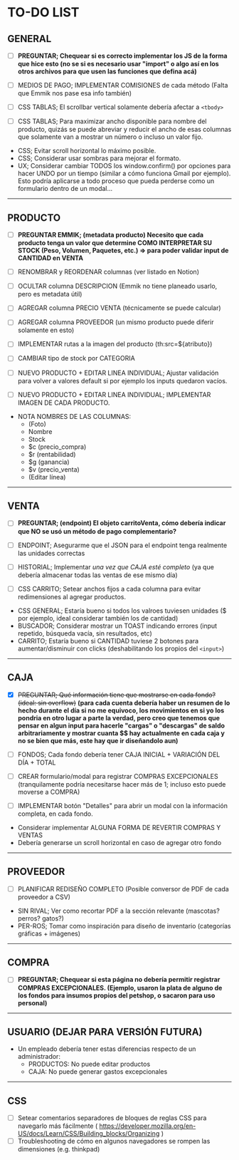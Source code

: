 # TO-DO LIST

##  GENERAL

- [ ] **PREGUNTAR; Chequear si es correcto implementar los JS de la forma que hice esto (no se si es necesario usar "import" o algo así en los otros archivos para que usen las funciones que defina acá)**

- [ ] MEDIOS DE PAGO; IMPLEMENTAR COMISIONES de cada método (Falta que Emmik nos pase esa info también)
- [ ] CSS TABLAS; El scrollbar vertical solamente debería afectar a `<tbody>`
- [ ] CSS TABLAS; Para maximizar ancho disponible para nombre del producto, quizás se puede abreviar y reducir el ancho de esas columnas que solamente van a mostrar un número o incluso un valor fijo.

* CSS; Evitar scroll horizontal lo máximo posible.
* CSS; Considerar usar sombras para mejorar el formato.
* UX; Considerar cambiar TODOS los window.confirm() por opciones para hacer UNDO por un tiempo (similar a cómo funciona Gmail por ejemplo). Esto podría aplicarse a todo proceso que pueda perderse como un formulario dentro de un modal...

---

##  PRODUCTO

- [ ] **PREGUNTAR EMMIK; (metadata producto) Necesito que cada producto tenga un valor que determine COMO INTERPRETAR SU STOCK (Peso, Volumen, Paquetes, etc.) => para poder validar input de CANTIDAD en VENTA**

- [ ] RENOMBRAR y REORDENAR columnas (ver listado en Notion)
- [ ] OCULTAR columna DESCRIPCION (Emmik no tiene planeado usarlo, pero es metadata útil)
- [ ] AGREGAR columna PRECIO VENTA (técnicamente se puede calcular)
- [ ] AGREGAR columna PROVEEDOR (un mismo producto puede diferir solamente en esto)
- [ ] IMPLEMENTAR rutas a la imagen del producto (th:src=${atributo})
- [ ] CAMBIAR tipo de stock por CATEGORIA

- [ ] NUEVO PRODUCTO + EDITAR LINEA INDIVIDUAL; Ajustar validación para volver a valores default si por ejemplo los inputs quedaron vacíos.
- [ ] NUEVO PRODUCTO + EDITAR LINEA INDIVIDUAL; IMPLEMENTAR IMAGEN DE CADA PRODUCTO.

* NOTA NOMBRES DE LAS COLUMNAS:
    -   (Foto)
    -   Nombre
    -   Stock
    -   $c (precio_compra)
    -   $r (rentabilidad)
    -   $g (ganancia)
    -   $v (precio_venta)
    -   (Editar línea)

---

##  VENTA

- [ ] **PREGUNTAR; (endpoint) El objeto carritoVenta, cómo debería indicar que NO se usó un método de pago complementario?**

- [ ] ENDPOINT; Asegurarme que el JSON para el endpoint tenga realmente las unidades correctas
- [ ] HISTORIAL; Implementar *una vez que CAJA esté completo* (ya que debería almacenar todas las ventas de ese mismo día)
- [ ] CSS CARRITO; Setear anchos fijos a cada columna para evitar redimensiones al agregar productos.

* CSS GENERAL; Estaría bueno si todos los valroes tuviesen unidades ($ por ejemplo, ideal considerar también los de cantidad)
* BUSCADOR; Considerar mostrar un TOAST indicando errores (input repetido, búsqueda vacía, sin resultados, etc)
* CARRITO; Estaría bueno si CANTIDAD tuviese 2 botones para aumentar/disminuir con clicks (deshabilitando los propios del `<input>`)

---

##  CAJA

- [x] ~~PREGUNTAR; Qué información tiene que mostrarse en cada fondo? (ideal: sin overflow)~~ **(para cada cuenta debería haber un resumen de lo hecho durante el día si no me equivoco, los movimientos en si yo los pondria en otro lugar a parte la verdad, pero creo que tenemos que pensar en algun input para hacerle "cargas" o "descargas" de saldo arbitrariamente y mostrar cuanta $$ hay actualmente en cada caja y no se bien que más, este hay que ir diseñandolo aun)**

- [ ] FONDOS; Cada fondo debería tener CAJA INICIAL + VARIACIÓN DEL DÍA + TOTAL
- [ ] CREAR formulario/modal para registrar COMPRAS EXCEPCIONALES (tranquilamente podría necesitarse hacer más de 1; incluso esto puede moverse a COMPRA)
- [ ] IMPLEMENTAR botón "Detalles" para abrir un modal con la información completa, en cada fondo.

* Considerar implementar ALGUNA FORMA DE REVERTIR COMPRAS Y VENTAS
* Debería generarse un scroll horizontal en caso de agregar otro fondo

---

##  PROVEEDOR

- [ ] PLANIFICAR REDISEÑO COMPLETO (Posible conversor de PDF de cada proveedor a CSV)

* SIN RIVAL; Ver como recortar PDF a la sección relevante (mascotas? perros? gatos?)
* PER-ROS; Tomar como inspiración para diseño de inventario (categorías gráficas + imágenes)

---

##  COMPRA

- [ ] **PREGUNTAR; Chequear si esta página no debería permitir registrar COMPRAS EXCEPCIONALES. (Ejemplo, usaron la plata de alguno de los fondos para insumos propios del petshop, o sacaron para uso personal)**

---
    
##  USUARIO (DEJAR PARA VERSIÓN FUTURA)

*   Un empleado debería tener estas diferencias respecto de un administrador:
    -   PRODUCTOS: No puede editar productos
    -   CAJA: No puede generar gastos excepcionales

---

##  CSS

- [ ] Setear comentarios separadores de bloques de reglas CSS para navegarlo más fácilmente ( https://developer.mozilla.org/en-US/docs/Learn/CSS/Building_blocks/Organizing )
- [ ] Troubleshooting de cómo en algunos navegadores se rompen las dimensiones (e.g. thinkpad)